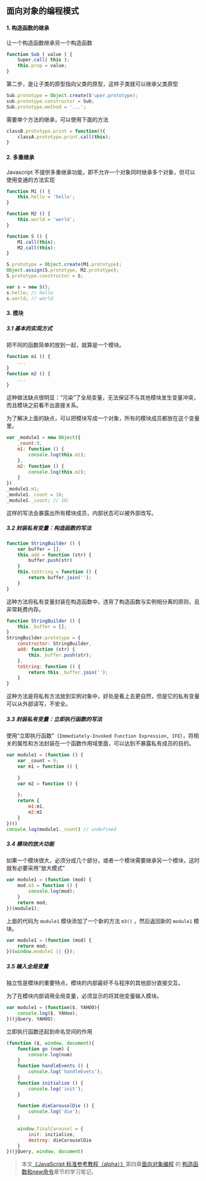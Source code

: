 ## 面向对象的编程模式

#### 1. 构造函数的继承

让一个构造函数继承另一个构造函数

``` javascript
function Sub ( value ) {
    Super.call( this );
  	this.prop = value;
}
```

第二步，是让子类的原型指向父类的原型，这样子类就可以继承父类原型

``` javascript
Sub.prototype = Object.create(S'uper.prototype);
sub.prototype.constructor = Sub;
Sub.prototype.method = '...';
```

需要单个方法的继承，可以使用下面的方法

``` javascript
classB.prototype.print = function(){
    classA.prototype.print.call(this);
}
```

#### 2. 多重继承

Javascript 不提供多重继承功能，即不允许一个对象同时继承多个对象，但可以使用变通的方法实现

``` javascript
function M1 () {
    this.hello = 'hello';
}

function M2 () {
    this.world = 'world';
}

function S () {
    M1.call(this);
  	M2.call(this);
}

S.prototype = Object.create(M1.prototype);
Object.assign(S.prototype, M2.prototype);
S.prototype.constructor = S;

var s = new S();
s.hello; // hello
s.world; // world
```

#### 3. 模块

##### 3.1 基本的实现方式

把不同的函数简单的放到一起，就算是一个模块。

``` javascript
function m1 () {
    ...
}
function m2 () {
    ...
}
```

这种做法缺点很明显：“污染”了全局变量，无法保证不与其他模块发生变量冲突，而且模块之前看不出直接关系。

为了解决上面的缺点，可以把模块写成一个对象，所有的模块成员都放在这个变量里。

```javascript
var _module1 = new Object({
    _count:0,
  	m1: function () {
        console.log(this.m1);
    },
  	m2: function () {
        console.log(this.m2);
    }
})
_module1.m1; 
_module1._count = 10;
_module1._count; // 10;
```

这样的写法会暴露出所有模块成员，内部状态可以被外部改写。

##### 3.2 封装私有变量：构造函数的写法

```javascript
function StringBuilder () {
    var buffer = [];
  	this.add = function (str) {
        buffer.push(str)
    }
    this.toString = function () {
        return buffer.join('');
    }
}
```

这种方法将私有变量封装在构造函数中，违背了构造函数与实例相分离的原则，且非常耗费内存。

``` javascript
function StringBuilder () {
    this._buffer = [];
}
StringBuilder.prototype = {
    constructor: StringBuilder,
  	add: function (str) {
        this._buffer.push(str);
    },
  	toString: function () {
        return this._buffer.join('');
    }
}
```

这种方法是将私有方法放到实例对象中，好处是看上去更自然，但是它的私有变量可以从外部读写，不安全。

##### 3.3 封装私有变量：立即执行函数的写法

使用“立即执行函数”（`Immediately-Invoked Function Expression, IFE`），将相关的属性和方法封装在一个函数作用域里面，可以达到不暴露私有成员的目的。

```javascript
var module1 = (function () {
    var _count = 0;
  	var m1 = function () {
        
    }
    var m2 = function () {
        
    };
  	return {
        m1:m1,
      	m2:m2
    }
})()
console.log(module1._count) // undefined
```

##### 3.4 模块的放大功能

如果一个模块很大，必须分成几个部分，或者一个模块需要继承另一个模块，这时就有必要采用“放大模式”

```javascript
var module1 = (function (mod) {
    mod.m3 = function () {
        console.log(mod);
    }
    return mod;
})(module1);
```

上面的代码为 `module1` 模块添加了一个新的方法 `m3()` ，然后返回新的 `module1` 模块。

``` javascript
var module1 = (function (mod) {
    return mod;
})(window.module1 || {});
```

##### 3.5 输入全局变量

独立性是模块的重要特点，模块的内部最好不与程序的其他部分直接交互。

为了在模块内部调用全局变量，必须显示的将其他变量输入模块。

```javascript
var module1 = (function($, YAHOO){
    console.log($, YAHoo);
})(jQuery, YAHOO);
```

立即执行函数还起到命名空间的作用

```javascript
(function ($, window, document){
    function go (num) {
        console.log(num)
    }
  	function handleEvents () {
  		console.log('handleEvets');      
    }
 	function initialize () {
        console.log('init');
    }
  
  	function dieCarouselDie () {
        console.log('die');
    }
  
  	window.finalCarousel = {
        init: initialize,
      	destroy: dieCarouselDie
    }
})(jQuery, window, document)
```











> 本文[《JavaScript 标准参考教程（alpha）》](http://javascript.ruanyifeng.com)第四章[面向对象编程](http://javascript.ruanyifeng.com/#oop) 的 [ 构造函数和new命令](http://javascript.ruanyifeng.com/oop/basic.html)章节的学习笔记。

